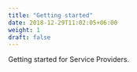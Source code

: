 ```yaml
---
title: "Getting started"
date: 2018-12-29T11:02:05+06:00
weight: 1
draft: false
---
```


Getting started for Service Providers.
